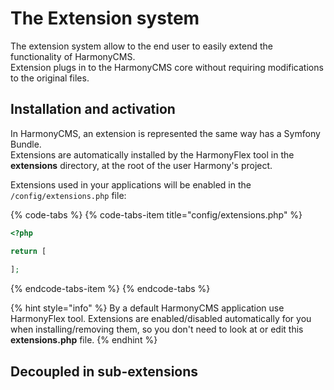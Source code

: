 # The Extension system

The extension system allow to the end user to easily extend the functionality of HarmonyCMS.  
Extension plugs in to the HarmonyCMS core without requiring modifications to the original files.

## Installation and activation

In HarmonyCMS, an extension is represented the same way has a Symfony Bundle.  
Extensions are automatically installed by the HarmonyFlex tool in the **extensions** directory, at the root of the user Harmony's project.

Extensions used in your applications will be enabled in the `/config/extensions.php` file:

{% code-tabs %}
{% code-tabs-item title="config/extensions.php" %}
```php
<?php

return [
    
];
```
{% endcode-tabs-item %}
{% endcode-tabs %}

{% hint style="info" %}
By a default HarmonyCMS application use HarmonyFlex tool. Extensions are enabled/disabled automatically for you when installing/removing them, so you don't need to look at or edit this **extensions.php** file.
{% endhint %}

## Decoupled in sub-extensions

